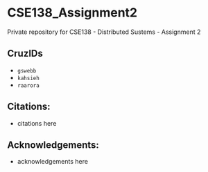 # CSE138_Assignment2
Private repository for CSE138 - Distributed Sustems - Assignment 2

## CruzIDs
* `gswebb`
* `kahsieh`
* `raarora`

## Citations:
* citations here

## Acknowledgements:
* acknowledgements here
